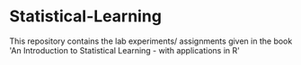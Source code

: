 # Statistical-Learning
This repository contains the lab experiments/ assignments given in the book 'An Introduction to Statistical Learning - with applications in R'


